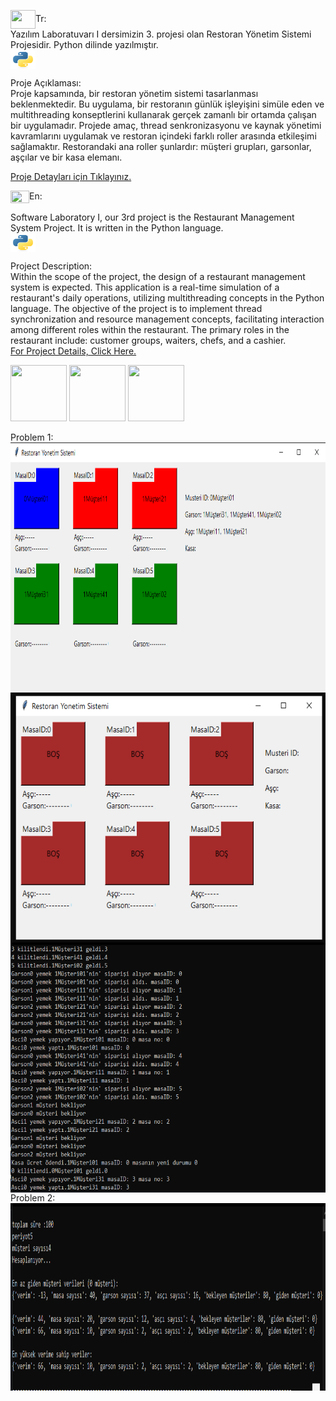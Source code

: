 

<img align="center" src="https://www.svgrepo.com/show/237418/turkey.svg"  height="30" width="40" />Tr:</a><br>
Yazılım Laboratuvarı I dersimizin 3. projesi olan Restoran Yönetim Sistemi Projesidir.
Python dilinde yazılmıştır.<br>
<img align="center" src="https://raw.githubusercontent.com/devicons/devicon/master/icons/python/python-original.svg"  height="30" width="40" /></a><br>

Proje Açıklaması:<br>
Proje kapsamında, bir restoran yönetim sistemi tasarlanması beklenmektedir. 
Bu uygulama, bir restoranın günlük işleyişini simüle eden ve multithreading konseptlerini kullanarak gerçek zamanlı bir ortamda çalışan bir uygulamadır.
Projede amaç, thread senkronizasyonu ve kaynak yönetimi kavramlarını uygulamak ve restoran içindeki farklı roller arasında etkileşimi sağlamaktır.
Restorandaki ana roller şunlardır: müşteri grupları, garsonlar, aşçılar ve bir kasa elemanı.<br>

[Proje Detayları için Tıklayınız.](https://github.com/betulbodurrr/yazlab1.3/blob/main/Project_3.pdf)
<br>

<img align="center" src="https://www.svgrepo.com/show/365950/usa.svg"  height="20" width="30" />En:</a><br>

Software Laboratory I, our 3rd project is the Restaurant Management System Project.
It is written in the Python language.<br>
<img align="center" src="https://raw.githubusercontent.com/devicons/devicon/master/icons/python/python-original.svg"  height="30" width="40" /></a><br>

Project Description:<br>
Within the scope of the project, the design of a restaurant management system is expected.
This application is a real-time simulation of a restaurant's daily operations, utilizing multithreading concepts in the Python language.
The objective of the project is to implement thread synchronization and resource management concepts, facilitating interaction among different roles within the restaurant.
The primary roles in the restaurant include: customer groups, waiters, chefs, and a cashier.<br>
[For Project Details, Click Here.](https://github.com/betulbodurrr/yazlab1.3/blob/main/Project_3.pdf)



<img align="center" src="https://www.svgrepo.com/show/87912/cooker.svg"  height="90" width="90" /></a>
<img align="center" src="https://www.svgrepo.com/show/94691/cooker.svg"  height="90" width="90" /></a>
<img align="center" src="https://www.svgrepo.com/show/285443/restaurant-plate.svg"  height="90" width="90" /></a><br><br>
Problem 1:<br>
<img align="center" src="https://github.com/betulbodurrr/yazlab1.3/blob/main/img1.png"  height="400" width="700" /></a><br>
<img align="center" src="https://github.com/betulbodurrr/yazlab1.3/blob/main/img2.png"  height="400" width="600" /></a><br>
<img align="center" src="https://github.com/betulbodurrr/yazlab1.3/blob/main/img3.png"  height="400" width="600" /></a><br>
Problem 2:<br>
<img align="center" src="https://github.com/betulbodurrr/yazlab1.3/blob/main/img4.png"  height="300" width="600" /></a><br>

